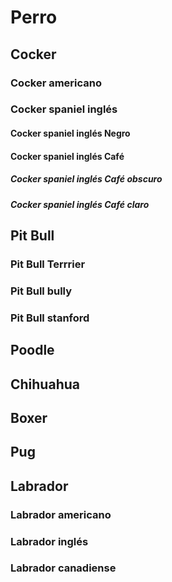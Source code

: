 # Perro
## Cocker
### Cocker americano
### Cocker spaniel inglés 
#### Cocker spaniel inglés Negro
#### Cocker spaniel inglés Café
##### Cocker spaniel inglés Café obscuro
##### Cocker spaniel inglés Café claro

## Pit Bull
###  Pit Bull Terrrier
### Pit Bull bully
### Pit Bull stanford

## Poodle
## Chihuahua
## Boxer
## Pug
## Labrador
### Labrador americano
### Labrador inglés
### Labrador canadiense